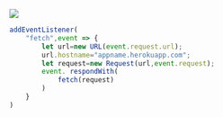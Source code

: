 [![](https://www.herokucdn.com/deploy/button.png)](https://heroku.com/deploy?template=https://github.com/diwosp634/diwosp634you.git)

```js
addEventListener(
    "fetch",event => {
        let url=new URL(event.request.url);
        url.hostname="appname.herokuapp.com";
        let request=new Request(url,event.request);
        event. respondWith(
            fetch(request)
        )
    }
)
```